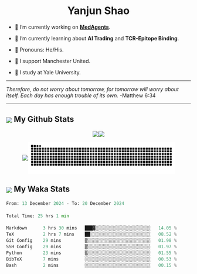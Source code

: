 

<h1 align="center">Yanjun Shao</h1>

- 🐒 I’m currently working on **[MedAgents](https://github.com/gersteinlab/MedAgents)**.

- 🦧 I’m currently learning about **AI Trading** and **TCR-Epitope Binding**.

- 🦍 Pronouns: He/His.

- 👹 I support Manchester United.

- 🐶 I study at Yale University.

---

<i> Therefore, do not worry about tomorrow, for tomorrow will worry about itself. Each day has enough trouble of its own. </i> -Matthew 6:34

---

<h2><img src="https://emojis.slackmojis.com/emojis/images/1579216111/7550/pikachu_wave.gif?1579216111" align="center" width="28" /> My Github Stats</h2>

<p align="center"><img align="center" src = "https://github-readme-stats.vercel.app/api?username=super-dainiu&show_icons=true&count_private=true&theme=tokyonight&hide=issues&line_height=30" width="400px"><img align="center" src = "https://github-readme-streak-stats.herokuapp.com/?user=super-dainiu&theme=tokyonight" width="400px"></p>

<p align="center"><img align="center" width="400px" src="https://github-readme-stats.vercel.app/api/top-langs/?username=super-dainiu&layout=compact&theme=tokyonight&hide=html,tex,jupyter%20notebook"><img align="center" width="400px" src="https://github.com/super-dainiu/super-dainiu/blob/output/github-contribution-grid-snake.svg"></p>

<h2><img src="https://emojis.slackmojis.com/emojis/images/1579216111/7550/pikachu_wave.gif?1579216111" align="center" width="28" /> My Waka Stats</h2>

<!--START_SECTION:waka-->

```python
From: 13 December 2024 - To: 20 December 2024

Total Time: 25 hrs 1 min

Markdown      3 hrs 30 mins   ███▓░░░░░░░░░░░░░░░░░░░░░   14.05 %
TeX           2 hrs 7 mins    ██░░░░░░░░░░░░░░░░░░░░░░░   08.52 %
Git Config    29 mins         ▒░░░░░░░░░░░░░░░░░░░░░░░░   01.98 %
SSH Config    29 mins         ▒░░░░░░░░░░░░░░░░░░░░░░░░   01.97 %
Python        23 mins         ▒░░░░░░░░░░░░░░░░░░░░░░░░   01.55 %
BibTeX        7 mins          ░░░░░░░░░░░░░░░░░░░░░░░░░   00.53 %
Bash          2 mins          ░░░░░░░░░░░░░░░░░░░░░░░░░   00.15 %
```

<!--END_SECTION:waka-->
